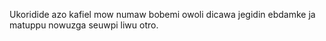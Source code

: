 Ukoridide azo kafiel mow numaw bobemi owoli dicawa jegidin ebdamke ja matuppu nowuzga seuwpi liwu otro.